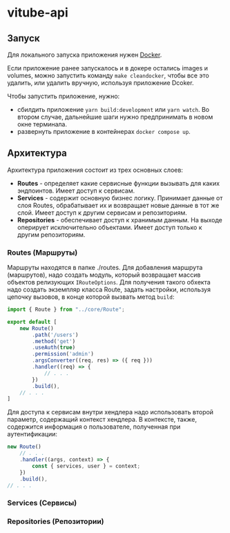 # vitube-api

## Запуск

Для локального запуска приложения нужен [Docker](https://www.docker.com/).

Если приложение ранее запускалось и в докере остались images и volumes, можно запустить команду `make cleandocker`, чтобы все это удалить, или удалить вручную, используя приложение Dcoker.

Чтобы запустить приложение, нужно:

- сбилдить приложение `yarn build:development` или `yarn watch`. Во втором случае, дальнейшие шаги нужно предпринимать в новом окне терминала.
- развернуть приложение в контейнерах `docker compose up`.

## Архитектура

Архитектура приложения состоит из трех основных слоев:

- **Routes** - определяет какие сервисные функции вызывать для каких эндпоинтов. Имеет доступ к сервисам.
- **Services** - содержит основную бизнес логику. Принимает данные от слоя Routes, обрабатывает их и возвращает новые данные в тот же слой. Имеет доступ к другим сервисам и репозиториям.
- **Repositories** - обеспечивает доступ к хранимым данным. На выходе оперирует исключительно объектами. Имеет доступ только к другим репозиториям.

### Routes (Маршруты)

Маршруты находятся в папке ./routes. Для добавления маршрута (маршрутов), надо создать модуль, который возвращает массив объектов релизующих `IRouteOptions`. Для получения такого обхекта надо создать экземпляр класса Route, задать настройки, используя цепочку вызовов, в конце которой вызвать метод `build`:

``` typescript
import { Route } from "../core/Route";

export default [
    new Route()
        .path('/users')
        .method('get')
        .useAuth(true)
        .permission('admin')
        .argsConverter((req, res) => ({ req }))
        .handler((req) => {
            // . . .
        })
        .build(),
    // . . .
]
```

Для доступа к сервисам внутри хендлера надо использовать второй параметр, содержащий контекст хендлера. В контексте, также, содержится информация о пользователе, полученная при аутентификации:

``` typescript
new Route()
    // . . . 
    .handler((args, context) => {
        const { services, user } = context;
    })
    .build(),
// . . .
```

### Services (Сервисы)

### Repositories (Репозитории)
